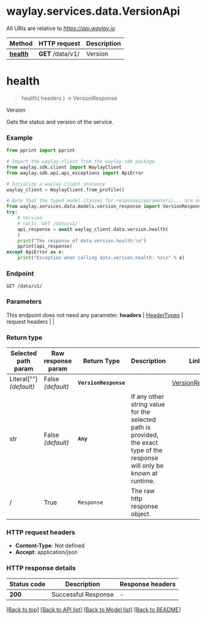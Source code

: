 # waylay.services.data.VersionApi

All URIs are relative to *https://api.waylay.io*

Method | HTTP request | Description
------------- | ------------- | -------------
[**health**](VersionApi.md#health) | **GET** /data/v1/ | Version

# **health**
> health(
> headers
> ) -> VersionResponse

Version

Gets the status and version of the service.

### Example

```python
from pprint import pprint

# Import the waylay-client from the waylay-sdk package
from waylay.sdk.client import WaylayClient
from waylay.sdk.api.api_exceptions import ApiError

# Intialize a waylay client instance
waylay_client = WaylayClient.from_profile()

# Note that the typed model classes for responses/parameters/... are only available when `waylay-sdk-data-types` is installed
from waylay.services.data.models.version_response import VersionResponse
try:
    # Version
    # calls `GET /data/v1/`
    api_response = await waylay_client.data.version.health(
    )
    print("The response of data.version.health:\n")
    pprint(api_response)
except ApiError as e:
    print("Exception when calling data.version.health: %s\n" % e)
```

### Endpoint
```
GET /data/v1/
```
### Parameters

This endpoint does not need any parameter.
**headers** | [HeaderTypes](Operation.md#req_headers) | request headers |  | 

### Return type

Selected path param | Raw response param | Return Type  | Description | Links
------------------- | ------------------ | ------------ | ----------- | -----
Literal[""] _(default)_  | False _(default)_ | **`VersionResponse`** |  | [VersionResponse](VersionResponse.md)
str | False _(default)_ | **`Any`** | If any other string value for the selected path is provided, the exact type of the response will only be known at runtime. | 
/ | True | `Response` | The raw http response object.

### HTTP request headers

 - **Content-Type**: Not defined
 - **Accept**: application/json

### HTTP response details

| Status code | Description | Response headers |
|-------------|-------------|------------------|
**200** | Successful Response |  -  |

[[Back to top]](#) [[Back to API list]](../README.md#documentation-for-api-endpoints) [[Back to Model list]](../README.md#documentation-for-models) [[Back to README]](../README.md)

